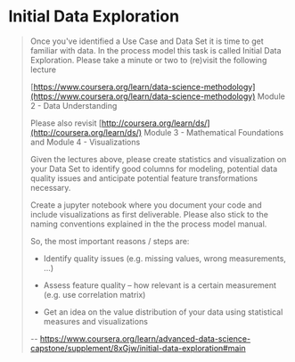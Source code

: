 # Initial Data Exploration
> 
> Once you've identified a Use Case and Data Set it is time to get familiar with data. In the process model this task is called Initial Data Exploration. Please take a minute or two to (re)visit the following lecture
> 
> [https://www.coursera.org/learn/data-science-methodology](https://www.coursera.org/learn/data-science-methodology) Module 2 - Data Understanding
> 
> Please also revisit [http://coursera.org/learn/ds/](http://coursera.org/learn/ds/) Module 3 - Mathematical Foundations and Module 4 - Visualizations
> 
> Given the lectures above, please create statistics and visualization on your Data Set to identify good columns for modeling, potential data quality issues and anticipate potential feature transformations necessary.
> 
> Create a jupyter notebook where you document your code and include visualizations as first deliverable. Please also stick to the naming conventions explained in the the process model manual.
> 
> So, the most important reasons / steps are:
> 
> - Identify quality issues (e.g. missing values, wrong measurements, …)
> 
> - Assess feature quality – how relevant is a certain measurement (e.g. use correlation matrix)
> 
> - Get an idea on the value distribution of your data using statistical measures and visualizations
>
> -- https://www.coursera.org/learn/advanced-data-science-capstone/supplement/8xGjw/initial-data-exploration#main
